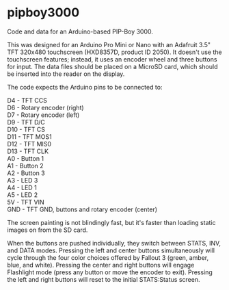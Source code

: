 # pipboy3000
Code and data for an Arduino-based PIP-Boy 3000.

This was designed for an Arduino Pro Mini or Nano with an Adafruit 3.5" TFT 320x480 touchscreen (HXD8357D, product ID 2050). It doesn't use the touchscreen features; instead, it uses an encoder wheel and three buttons for input. The data files should be placed on a MicroSD card, which should be inserted into the reader on the display.

The code expects the Arduino pins to be connected to:

D4 - TFT CCS  
D6 - Rotary encoder (right)  
D7 - Rotary encoder (left)  
D9 - TFT D/C  
D10 - TFT CS  
D11 - TFT MOS1  
D12 - TFT MIS0  
D13 - TFT CLK  
A0 - Button 1  
A1 - Button 2  
A2 - Button 3  
A3 - LED 3  
A4 - LED 1  
A5 - LED 2  
5V - TFT VIN  
GND - TFT GND, buttons and rotary encoder (center)  

The screen painting is not blindingly fast, but it's faster than loading static images on from the SD card.

When the buttons are pushed individually, they switch between STATS, INV, and DATA modes. Pressing the left and center buttons simultaneously will cycle through the four color choices offered by Fallout 3 (green, amber, blue, and white). Pressing the center and right buttons will engage Flashlight mode (press any button or move the encoder to exit). Pressing the left and right buttons will reset to the initial STATS:Status screen.
